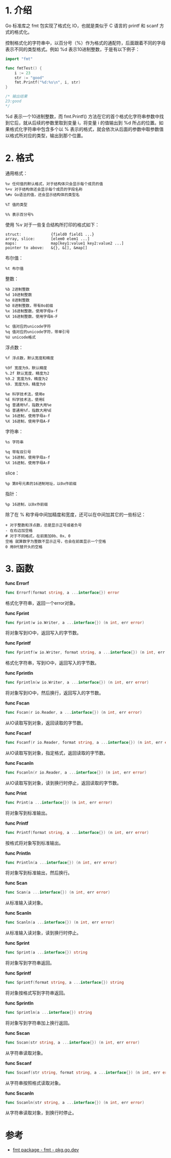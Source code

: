 # 1. 介绍

Go 标准库之 fmt 包实现了格式化 IO，也就是类似于 C 语言的 printf 和 scanf 方式的格式化。

控制格式化的字符串中，以百分号（%）作为格式的通配符，后面跟着不同的字母表示不同的类型格式。例如 %d 表示10进制整数，于是有以下例子：

```go
import "fmt"

func fmtTest() {
	i := 23
    str := "good"
    fmt.Printf("%d:%s\n", i, str)
}

/* 输出结果
23:good
*/
```

%d 表示一个10进制整数，而 fmt.Printf() 方法在它的首个格式化字符串参数中找到它后，就从后续的参数里取到变量 i，将变量 i 的值输出到 %d 所占的位置。如果格式化字符串中包含多个以 % 表示的格式，就会依次从后面的参数中取参数值以格式所对应的类型，输出到那个位置。



# 2. 格式

通用格式：

```
%v 任何值的默认格式，对于结构体只会显示每个成员的值
%+v 对于结构体还会显示每个成员的字段名称
%#v Go语法的值，还会显示结构体的类型名

%T 值的类型

%% 表示百分号%
```

使用 %v 对于一些复合结构所打印的格式如下：

```
struct:             {field0 field1 ...}
array, slice:       [elem0 elem1 ...]
maps:               map[key1:value1 key2:value2 ...]
pointer to above:   &{}, &[], &map[]
```

布尔值：

```
%t 布尔值
```

整数：

```
%b 2进制整数
%d 10进制整数
%o 8进制整数
%O 8进制整数，带有0o前缀
%x 16进制整数，使用字母a-f
%X 16进制整数，使用字母A-F

%c 值对应的unicode字符
%q 值对应的unicode字符，带单引号
%U unicode格式
```

浮点数：

```
%f 浮点数，默认宽度和精度

%9f 宽度为9，默认精度
%.2f 默认宽度，精度为2
%9.2 宽度为9，精度为2
%9. 宽度为9，精度为0

%e 科学技术法，使用e
%E 科学技术法，使用E
%g 普通用%f，指数大用%e
%G 普通用%f，指数大用%E
%x 16进制，使用字母a-f
%X 16进制，使用字母A-F
```

字符串：

```
%s 字符串

%q 带有双引号
%x 16进制，使用字母a-f
%X 16进制，使用字母A-F
```

slice：

```
%p 第0号元素的16进制地址，以0x作前缀
```

指针：

```
%p 16进制，以0x作前缀
```

除了在 % 和字母中间加精度和宽度，还可以在中间加其它的一些标记：

```
+ 对于整数和浮点数，总是显示正号或者负号
- 在右边加空格
# 对于不同格式，在前面加0b、0x、0
空格 就算数字为整数不显示正号，也会在前面显示一个空格
0 用0代替开头的空格
```



# 3. 函数

**func Errorf**

```go
func Errorf(format string, a ...interface{}) error
```

格式化字符串，返回一个error对象。

**func Fprint**

```go
func Fprint(w io.Writer, a ...interface{}) (n int, err error)
```

将对象写到IO中，返回写入的字节数。

**func Fprintf**

```go
func Fprintf(w io.Writer, format string, a ...interface{}) (n int, err error)
```

格式化字符串，写到IO中，返回写入的字节数。

**func Fprintln**

```go
func Fprintln(w io.Writer, a ...interface{}) (n int, err error)
```

将对象写到IO中，然后换行，返回写入的字节数。

**func Fscan**

```go
func Fscan(r io.Reader, a ...interface{}) (n int, err error)
```

从IO读取写到对象，返回读取的字节数。

**func Fscanf**

```go
func Fscanf(r io.Reader, format string, a ...interface{}) (n int, err error)
```

从IO读取写到对象，指定格式，返回读取的字节数。

**func Fscanln**

```go
func Fscanln(r io.Reader, a ...interface{}) (n int, err error)
```

从IO读取写到对象，读到换行时停止，返回读取的字节数。

**func Print**

```go
func Print(a ...interface{}) (n int, err error)
```

将对象写到标准输出。

**func Printf**

```go
func Printf(format string, a ...interface{}) (n int, err error)
```

按格式将对象写到标准输出。

**func Println**

```go
func Println(a ...interface{}) (n int, err error)
```

将对象写到标准输出，然后换行。

**func Scan**

```go
func Scan(a ...interface{}) (n int, err error)
```

从标准输入读对象。

**func Scanln**

```go
func Scanln(a ...interface{}) (n int, err error)
```

从标准输入读对象，读到换行时停止。

**func Sprint**

```go
func Sprint(a ...interface{}) string
```

将对象写到字符串返回。

**func Sprintf**

```go
func Sprintf(format string, a ...interface{}) string
```

将对象按格式写到字符串返回。

**func Sprintln**

```go
func Sprintln(a ...interface{}) string
```

将对象写到字符串加上换行返回。

**func Sscan**

```go
func Sscan(str string, a ...interface{}) (n int, err error)
```

从字符串读取对象。

**func Sscanf**

```go
func Sscanf(str string, format string, a ...interface{}) (n int, err error)
```

从字符串按照格式读取对象。

**func Sscanln**

```go
func Sscanln(str string, a ...interface{}) (n int, err error)
```

从字符串读取对象，到换行时停止。



# 参考

- [fmt package - fmt - pkg.go.dev](https://pkg.go.dev/fmt)

